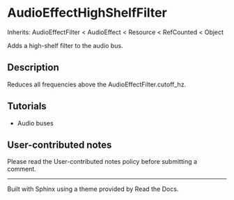 # AudioEffectHighShelfFilter

Inherits: AudioEffectFilter < AudioEffect < Resource < RefCounted < Object

Adds a high-shelf filter to the audio bus.

## Description

Reduces all frequencies above the AudioEffectFilter.cutoff_hz.

## Tutorials

  * Audio buses

## User-contributed notes

Please read the User-contributed notes policy before submitting a comment.

* * *

Built with Sphinx using a theme provided by Read the Docs.


